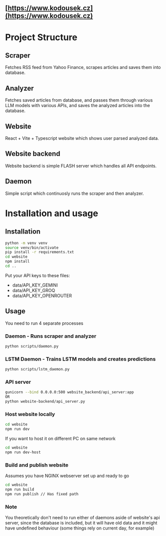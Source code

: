 ## [https://www.kodousek.cz](https://www.kodousek.cz)

# Project Structure

## Scraper

Fetches RSS feed from Yahoo Finance, scrapes articles and saves them into database.

## Analyzer

Fetches saved articles from database, and passes them through various LLM models with various APIs, and saves the analyzed articles into the database.

## Website

React + Vite + Typescript website which shows user parsed analyzed data.

## Website backend

Website backend is simple FLASH server which handles all API endpoints.

## Daemon

Simple script which continuosly runs the scraper and then analyzer.

# Installation and usage

## Installation

```bash
python -m venv venv
source venv/bin/activate
pip install -r requirements.txt 
cd website
npm install
cd ..
```

Put your API keys to these files:

* data/API_KEY_GEMINI
* data/API_KEY_GROQ
* data/API_KEY_OPENROUTER

## Usage

You need to run 4 separate processes

### Daemon - Runs scraper and analyzer

```bash
python scripts/daemon.py
```

### LSTM Daemon - Trains LSTM models and creates predictions

```bash
python scripts/lstm_daemon.py
```

### API server

```bash
gunicorn --bind 0.0.0.0:500 website_backend/api_server:app
OR
python website-backend/api_server.py 
```

### Host website locally

```bash
cd website
npm run dev
```

If you want to host it on different PC on same network

```bash
cd website
npm run dev-host
```

### Build and publish website

Assumes you have NGINX webserver set up and ready to go

```bash
cd website
npm run build
npm run publish // Has fixed path
```

### Note

You theoretically don't need to run either of daemons aside of website's api server, since the database is included, but it will have old data and it might have undefined behaviour (some things rely on current day, for example)

